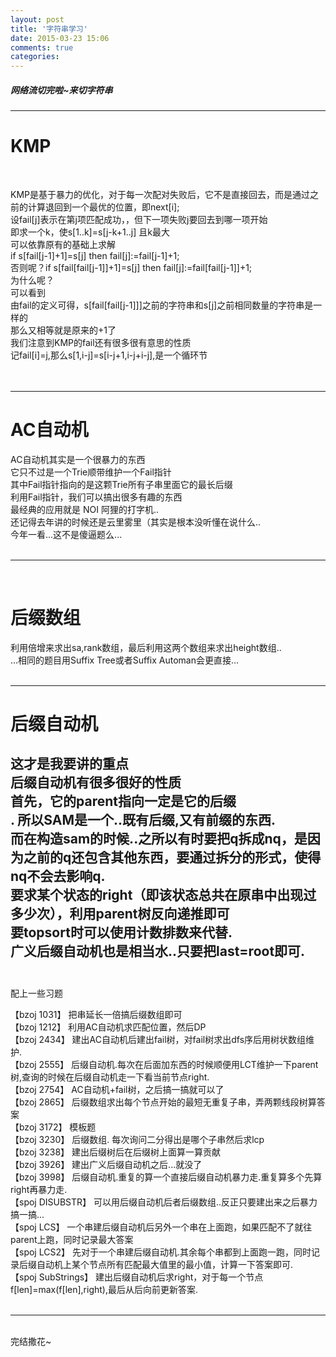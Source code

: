 ```yaml
---
layout: post
title: '字符串学习'
date: 2015-03-23 15:06
comments: true
categories: 
---
```

##### 网络流切完啦~来切字符串
<!--more-->
---

# KMP

<br>

KMP是基于暴力的优化，对于每一次配对失败后，它不是直接回去，而是通过之前的计算退回到一个最优的位置，即next[i];<br>
设fail[j]表示在第j项匹配成功，，但下一项失败j要回去到哪一项开始<br>
即求一个k，使s[1..k]=s[j-k+1..j] 且k最大<br>
可以依靠原有的基础上求解<br>
if s[fail[j-1]+1]=s[j] then fail[j]:=fail[j-1]+1;<br>
否则呢？if s[fail[fail[j-1]]+1]=s[j] then fail[j]:=fail[fail[j-1]]+1;<br>
为什么呢？<br>
可以看到<br>
由fail的定义可得，s[fail[fail[j-1]]]之前的字符串和s[j]之前相同数量的字符串是一样的<br>
那么又相等就是原来的+1了<br>
我们注意到KMP的fail还有很多很有意思的性质<br>
记fail[i]=j,那么s[1,i-j]=s[i-j+1,i-j+i-j],是一个循环节<br>
<br>
<br>

---

# AC自动机
AC自动机其实是一个很暴力的东西<br>
它只不过是一个Trie顺带维护一个Fail指针<br>
其中Fail指针指向的是这颗Trie所有子串里面它的最长后缀<br>
利用Fail指针，我们可以搞出很多有趣的东西<br>
最经典的应用就是 NOI 阿狸的打字机..<br>
还记得去年讲的时候还是云里雾里（其实是根本没听懂在说什么..<br>
今年一看...这不是傻逼题么...<br>
<br>

---
<br>

# 后缀数组
利用倍增来求出sa,rank数组，最后利用这两个数组来求出height数组..<br>
...相同的题目用Suffix Tree或者Suffix Automan会更直接...<br>
<br>

---

# 后缀自动机
这才是我要讲的重点<br>
后缀自动机有很多很好的性质<br>
首先，它的parent指向一定是它的后缀<br>.
所以SAM是一个..既有后缀,又有前缀的东西.<br>
而在构造sam的时候..之所以有时要把q拆成nq，是因为之前的q还包含其他东西，要通过拆分的形式，使得nq不会去影响q.<br>
要求某个状态的right（即该状态总共在原串中出现过多少次），利用parent树反向递推即可<br>
要topsort时可以使用计数排数来代替.<br>
广义后缀自动机也是相当水..只要把last=root即可.<br>
<br>
---

配上一些习题

【bzoj 1031】 把串延长一倍搞后缀数组即可<br>
【bzoj 1212】 利用AC自动机求匹配位置，然后DP<br>
【bzoj 2434】 建出AC自动机后建出fail树，对fail树求出dfs序后用树状数组维护.<br>
【bzoj 2555】 后缀自动机.每次在后面加东西的时候顺便用LCT维护一下parent树,查询的时候在后缀自动机走一下看当前节点right.<br>
【bzoj 2754】 AC自动机+fail树，之后搞一搞就可以了<br>
【bzoj 2865】 后缀数组求出每个节点开始的最短无重复子串，弄两颗线段树算答案<br>
【bzoj 3172】 模板题<br>
【bzoj 3230】 后缀数组. 每次询问二分得出是哪个子串然后求lcp<br>
【bzoj 3238】 建出后缀树后在后缀树上面算一算贡献<br>
【bzoj 3926】 建出广义后缀自动机之后...就没了<br>
【bzoj 3998】 后缀自动机.重复的算一个直接后缀自动机暴力走.重复算多个先算right再暴力走.<br>
【spoj DISUBSTR】 可以用后缀自动机后者后缀数组..反正只要建出来之后暴力搞一搞...<br>
【spoj LCS】 一个串建后缀自动机后另外一个串在上面跑，如果匹配不了就往parent上跑，同时记录最大答案<br>
【spoj LCS2】 先对于一个串建后缀自动机.其余每个串都到上面跑一跑，同时记录后缀自动机上某个节点所有匹配最大值里的最小值，计算一下答案即可.<br>
【spoj SubStrings】 建出后缀自动机后求right，对于每一个节点f[len]=max(f[len],right),最后从后向前更新答案.<br>
<br>

---

<br>
完结撒花~
